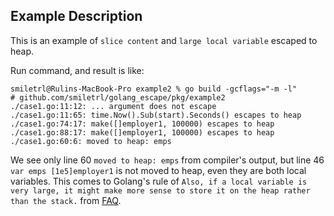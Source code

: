 ## Example Description

This is an example of `slice content` and `large local variable` escaped to heap.

Run command, and result is like:

```
smiletrl@Rulins-MacBook-Pro example2 % go build -gcflags="-m -l"
# github.com/smiletrl/golang_escape/pkg/example2
./case1.go:11:12: ... argument does not escape
./case1.go:11:65: time.Now().Sub(start).Seconds() escapes to heap
./case1.go:74:17: make([]employer1, 100000) escapes to heap
./case1.go:88:17: make([]employer1, 100000) escapes to heap
./case1.go:60:6: moved to heap: emps
```

We see only line 60 `moved to heap: emps` from compiler's output, but line 46 `var emps [1e5]employer1` is not moved to heap, even they are both local variables. This comes to Golang's rule of `Also, if a local variable is very large, it might make more sense to store it on the heap rather than the stack.` from [FAQ](https://golang.org/doc/faq#stack_or_heap).
